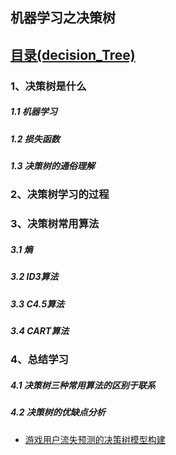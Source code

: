 ## 机器学习之决策树
## [目录(decision_Tree)](https://github.com/lzjbfq999/git_lzj/blob/master/decision_tree.md)
### 1、决策树是什么
#####   1.1 机器学习
#####   1.2 损失函数
#####   1.3 决策树的通俗理解
### 2、决策树学习的过程
### 3、决策树常用算法
#####   3.1 熵
#####   3.2 ID3算法
#####   3.3 C4.5算法
#####   3.4 CART算法
### 4、总结学习
#####   4.1 决策树三种常用算法的区别于联系
#####   4.2 决策树的优缺点分析
* [游戏用户流失预测的决策树模型构建](https://github.com/lzjbfq999/git_lzj/blob/master/decision_tree_code.md)
